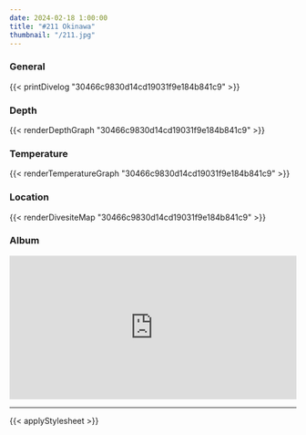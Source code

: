 ```yaml
---
date: 2024-02-18 1:00:00
title: "#211 Okinawa"
thumbnail: "/211.jpg"
---
```


### General

{{< printDivelog "30466c9830d14cd19031f9e184b841c9" >}}

### Depth

{{< renderDepthGraph "30466c9830d14cd19031f9e184b841c9" >}}

### Temperature

{{< renderTemperatureGraph "30466c9830d14cd19031f9e184b841c9" >}}

### Location

{{< renderDivesiteMap "30466c9830d14cd19031f9e184b841c9" >}}

### Album

<div class='lr_embed' style='position: relative; padding-bottom: 50%; height: 0; overflow: hidden;'><iframe id='iframe' src='https://lightroom.adobe.com/embed/shares/73371c3144084139a2ff1bc9ef59d617/slideshow?background_color=%232D2D2D&color=%23999999' frameborder='0'style='width:100%; height:100%; position: absolute; top:0; left:0;' ></iframe></div>

---

{{< applyStylesheet >}}
